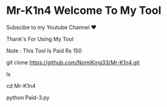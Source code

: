 # Mr-K1n4    Welcome To My Tool

Subscibe to my Youtube Channel ❤


Thank's For Using My Tool

Note : This Tool Is Paid Rs 150 


git clone https://github.com/NomiKing33/Mr-K1n4.git

ls

cd Mr-K1n4

python Paid-3.py

